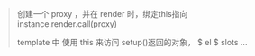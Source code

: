 > 创建一个 proxy ，并在 render 时，绑定this指向
> instance.render.call(proxy)
>
> template 中
> 	使用 this 来访问 setup()返回的对象，
> 	$ el
> 	$ slots
> 	...
> 


